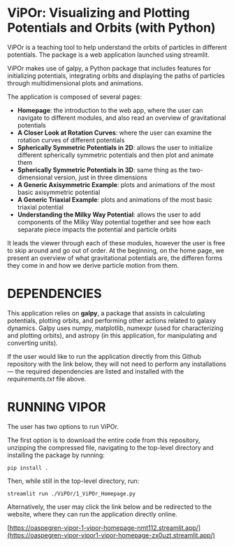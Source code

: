 # ViPOr: Visualizing and Plotting Potentials and Orbits (with Python)

ViPOr is a teaching tool to help understand the orbits of particles in different potentials. The package is a web application launched using streamlit. 

ViPOr makes use of galpy, a Python package that includes features for initializing potentials, integrating orbits and displaying the paths of particles through multidimensional plots and animations. 

The application is composed of several pages:
  - **Homepage**: the introduction to the web app, where the user can navigate to different modules, and also read an overview of gravitational potentials
  - **A Closer Look at Rotation Curves**: where the user can examine the rotation curves of different potentials
  - **Spherically Symmetric Potentials in 2D**: allows the user to initialize different spherically symmetric potentials and then plot and animate them
  - **Spherically Symmetric Potentials in 3D**: same thing as the two-dimensional version, just in three dimensions
  - **A Generic Axisymmetric Example**: plots and animations of the most basic axisymmetric potential
  - **A Generic Triaxial Example**: plots and animations of the most basic triaxial potential
  - **Understanding the Milky Way Potential**: allows the user to add components of the Milky Way potential together and see how each separate piece impacts the potential and particle orbits

It leads the viewer through each of these modules, however the user is free to skip around and go out of order. At the beginning, on the home page, we present an overview of what gravitational potentials are, the differen forms they come in and how we derive particle motion from them.

# DEPENDENCIES

This application relies on **galpy**, a package that assists in calculating potentials, plotting orbits, and performing other actions related to galaxy dynamics. Galpy uses numpy, matplotlib, numexpr (used for characterizing and plotting orbits), and astropy (in this application, for manipulating and converting units). 

If the user would like to run the application directly from this Github repository with the link below, they will not need to perform any installations — the required dependencies are listed and installed with the *requirements.txt* file above. 

# RUNNING VIPOR

The user has two options to run ViPOr. 

The first option is to download the entire code from this repository, unzipping the compressed file, navigating to the top-level directory and installing the package by running:

`pip install .`

Then, while still in the top-level directory, run: 

`streamlit run ./ViPOr/1_ViPOr_Homepage.py`

Alternatively, the user may click the link below and be redirected to the website, where they can run the application directly online. 

[https://oaspegren-vipor-1-vipor-homepage-nmt112.streamlit.app/](https://oaspegren-vipor-vipor1-vipor-homepage-zx0uzt.streamlit.app/)
